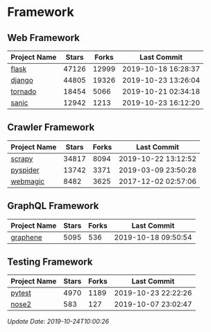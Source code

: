 # Framework

## Web Framework

| Project Name | Stars | Forks | Last Commit |
| ------------ | ----- | ----- | ----------- |
| [flask](https://github.com/pallets/flask) | 47126 | 12999 | 2019-10-18 16:28:37 |
| [django](https://github.com/django/django) | 44805 | 19326 | 2019-10-23 13:26:04 |
| [tornado](https://github.com/tornadoweb/tornado) | 18454 | 5066 | 2019-10-21 02:34:18 |
| [sanic](https://github.com/huge-success/sanic) | 12942 | 1213 | 2019-10-23 16:12:20 |

## Crawler Framework

| Project Name | Stars | Forks | Last Commit |
| ------------ | ----- | ----- | ----------- |
| [scrapy](https://github.com/scrapy/scrapy) | 34817 | 8094 | 2019-10-22 13:12:52 |
| [pyspider](https://github.com/binux/pyspider) | 13742 | 3371 | 2019-03-09 23:50:28 |
| [webmagic](https://github.com/code4craft/webmagic) | 8482 | 3625 | 2017-12-02 02:57:06 |

## GraphQL Framework

| Project Name | Stars | Forks | Last Commit |
| ------------ | ----- | ----- | ----------- |
| [graphene](https://github.com/graphql-python/graphene) | 5095 | 536 | 2019-10-18 09:50:54 |

## Testing Framework

| Project Name | Stars | Forks | Last Commit |
| ------------ | ----- | ----- | ----------- |
| [pytest](https://github.com/pytest-dev/pytest) | 4970 | 1189 | 2019-10-23 22:22:26 |
| [nose2](https://github.com/nose-devs/nose2) | 583 | 127 | 2019-10-07 23:02:47 |

*Update Date: 2019-10-24T10:00:26*
